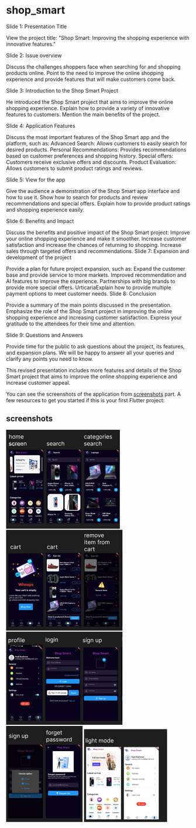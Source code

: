 # shop_smart

Slide 1: Presentation Title

View the project title: "Shop Smart: Improving the shopping experience with innovative features."

Slide 2: Issue overview

Discuss the challenges shoppers face when searching for and shopping products online.
Point to the need to improve the online shopping experience and provide features that will make customers come back.

Slide 3: Introduction to the Shop Smart Project

He introduced the Shop Smart project that aims to improve the online shopping experience.
Explain how to provide a variety of innovative features to customers.
Mention the main benefits of the project.

Slide 4: Application Features

Discuss the most important features of the Shop Smart app and the platform, such as:
Advanced Search: Allows customers to easily search for desired products.
Personal Recommendations: Provides recommendations based on customer preferences and shopping history.
Special offers: Customers receive exclusive offers and discounts.
Product Evaluation: Allows customers to submit product ratings and reviews.

Slide 5: View for the app

Give the audience a demonstration of the Shop Smart app interface and how to use it.
Show how to search for products and review recommendations and special offers.
Explain how to provide product ratings and shopping experience easily.

Slide 6: Benefits and Impact

Discuss the benefits and positive impact of the Shop Smart project:
Improve your online shopping experience and make it smoother.
Increase customer satisfaction and increase the chances of returning to shopping.
Increase sales through targeted offers and recommendations.
Slide 7: Expansion and development of the project

Provide a plan for future project expansion, such as:
Expand the customer base and provide service to more markets.
Improved recommendation and AI features to improve the experience.
Partnerships with big brands to provide more special offers.
UrticariaExplain how to provide multiple payment options to meet customer needs.
Slide 8: Conclusion

Provide a summary of the main points discussed in the presentation.
Emphasize the role of the Shop Smart project in improving the online shopping experience and increasing customer satisfaction.
Express your gratitude to the attendees for their time and attention.

Slide 9: Questions and Answers

Provide time for the public to ask questions about the project, its features, and expansion plans.
We will be happy to answer all your queries and clarify any points you need to know.

This revised presentation includes more features and details of the Shop Smart project that aims to improve the online shopping experience and increase customer appeal.


You can see the screenshots of the application from [screenshots](#screenshots) part.
A few resources to get you started if this is your first Flutter project:

## screenshots

![](screenshots/screen(1).png)
![](screenshots/screen(2).png)
![](screenshots/screen(3).png)
![](screenshots/screen(4).png)
![](screenshots/screen(5).png)


